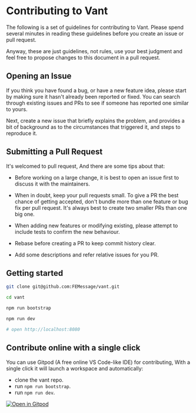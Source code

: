 # Contributing to Vant

The following is a set of guidelines for contributing to Vant. Please spend several minutes in reading these guidelines before you create an issue or pull request.

Anyway, these are just guidelines, not rules, use your best judgment and feel free to propose changes to this document in a pull request.

## Opening an Issue

If you think you have found a bug, or have a new feature idea, please start by making sure it hasn't already been reported or fixed. You can search through existing issues and PRs to see if someone has reported one similar to yours.

Next, create a new issue that briefly explains the problem, and provides a bit of background as to the circumstances that triggered it, and steps to reproduce it.

## Submitting a Pull Request

It's welcomed to pull request, And there are some tips about that:

- Before working on a large change, it is best to open an issue first to discuss it with the maintainers.

- When in doubt, keep your pull requests small. To give a PR the best chance of getting accepted, don't bundle more than one feature or bug fix per pull request. It's always best to create two smaller PRs than one big one.

- When adding new features or modifying existing, please attempt to include tests to confirm the new behaviour.

- Rebase before creating a PR to keep commit history clear.

- Add some descriptions and refer relative issues for you PR.

## Getting started

```bash
git clone git@github.com:FEMessage/vant.git

cd vant

npm run bootstrap

npm run dev

# open http://localhost:8080
```

## Contribute online with a single click

You can use Gitpod (A free online VS Code-like IDE) for contributing, With a single click it will launch a workspace and automatically:

- clone the vant repo.
- run `npm run bootstrap`.
- run `npm run dev`.

[![Open in Gitpod](https://gitpod.io/button/open-in-gitpod.svg)](https://gitpod.io/#https://github.com/youzan/vant)
